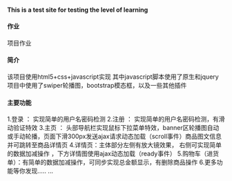﻿#### This is a test site for testing the level of learning

#### 作业
项目作业
#### 简介
该项目使用html5+css+javascript实现
其中javascript脚本使用了原生和jquery
项目中使用了swiper轮播图，bootstrap模态框，以及一些其他插件

#### 主要功能

1.登录 ： 实现简单的用户名密码检测
2.注册 ： 实现简单的用户名密码检测，有滑动验证特效
3.主页 ： 头部导航栏实现鼠标下拉菜单特效，banner区轮播图自动或手动轮播，页面下滑300px发送ajax请求动态加载（scroll事件）商品图文信息并可跳转至商品详情页
4.详情页：主体部分左侧有放大镜效果， 右侧可实现简单的数据加减操作 ，下方详情图使用ajax动态加载（ready事件）
5.购物车（进货单）：有简单的数据加减操作，可同步实现总金额显示，有删除商品操作
6.更多功能等你发现.....
...
